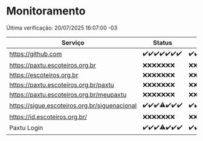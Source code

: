 # Monitoramento

Última verificação: 20/07/2025 16:07:00 -03

|Serviço|Status|Últimas 24h|
|---|---|---|
|https://github.com|<span title="2025-07-13: OK=23">✔️</span><span title="2025-07-14: OK=23">✔️</span><span title="2025-07-15: OK=23">✔️</span><span title="2025-07-16: OK=23">✔️</span><span title="2025-07-17: OK=23">✔️</span><span title="2025-07-18: OK=23">✔️</span><span title="2025-07-19: OK=18">✔️</span>|<span title="19/07/2025 16:07:00 -03 : 200">✔️</span><span title="19/07/2025 17:10:00 -03 : 200">✔️</span><span title="19/07/2025 18:08:00 -03 : 200">✔️</span><span title="19/07/2025 19:09:00 -03 : 200">✔️</span><span title="19/07/2025 20:09:00 -03 : 200">✔️</span><span title="19/07/2025 21:57:00 -03 : 200">✔️</span><span title="20/07/2025 00:03:00 -03 : 200">✔️</span><span title="20/07/2025 01:33:00 -03 : 200">✔️</span><span title="20/07/2025 02:16:00 -03 : 200">✔️</span><span title="20/07/2025 03:14:00 -03 : 200">✔️</span><span title="20/07/2025 04:09:00 -03 : 200">✔️</span><span title="20/07/2025 05:12:00 -03 : 200">✔️</span><span title="20/07/2025 06:09:00 -03 : 200">✔️</span><span title="20/07/2025 07:10:00 -03 : 200">✔️</span><span title="20/07/2025 08:07:00 -03 : 200">✔️</span><span title="20/07/2025 09:17:00 -03 : 200">✔️</span><span title="20/07/2025 10:23:00 -03 : 200">✔️</span><span title="20/07/2025 11:08:00 -03 : 200">✔️</span><span title="20/07/2025 12:09:00 -03 : 200">✔️</span><span title="20/07/2025 13:11:00 -03 : 200">✔️</span><span title="20/07/2025 14:08:00 -03 : 200">✔️</span><span title="20/07/2025 15:12:00 -03 : 200">✔️</span><span title="20/07/2025 16:07:00 -03 : 200">✔️</span>|
|https://paxtu.escoteiros.org.br|<span title="2025-07-13: Falhas=23">❌</span><span title="2025-07-14: Falhas=23">❌</span><span title="2025-07-15: Falhas=23">❌</span><span title="2025-07-16: Falhas=23">❌</span><span title="2025-07-17: Falhas=23">❌</span><span title="2025-07-18: Falhas=23">❌</span><span title="2025-07-19: Falhas=18">❌</span>|<span title="19/07/2025 16:07:00 -03 : 403">❌</span><span title="19/07/2025 17:10:00 -03 : 403">❌</span><span title="19/07/2025 18:08:00 -03 : 403">❌</span><span title="19/07/2025 19:09:00 -03 : 403">❌</span><span title="19/07/2025 20:09:00 -03 : 403">❌</span><span title="19/07/2025 21:57:00 -03 : 403">❌</span><span title="20/07/2025 00:03:00 -03 : 403">❌</span><span title="20/07/2025 01:33:00 -03 : 403">❌</span><span title="20/07/2025 02:16:00 -03 : 403">❌</span><span title="20/07/2025 03:14:00 -03 : 403">❌</span><span title="20/07/2025 04:09:00 -03 : 403">❌</span><span title="20/07/2025 05:12:00 -03 : 403">❌</span><span title="20/07/2025 06:09:00 -03 : 403">❌</span><span title="20/07/2025 07:10:00 -03 : 403">❌</span><span title="20/07/2025 08:07:00 -03 : 403">❌</span><span title="20/07/2025 09:17:00 -03 : 403">❌</span><span title="20/07/2025 10:23:00 -03 : 403">❌</span><span title="20/07/2025 11:08:00 -03 : 403">❌</span><span title="20/07/2025 12:09:00 -03 : 403">❌</span><span title="20/07/2025 13:11:00 -03 : 403">❌</span><span title="20/07/2025 14:08:00 -03 : 403">❌</span><span title="20/07/2025 15:12:00 -03 : 403">❌</span><span title="20/07/2025 16:07:00 -03 : 403">❌</span>|
|https://escoteiros.org.br|<span title="2025-07-13: Falhas=23">❌</span><span title="2025-07-14: Falhas=23">❌</span><span title="2025-07-15: Falhas=23">❌</span><span title="2025-07-16: Falhas=23">❌</span><span title="2025-07-17: Falhas=23">❌</span><span title="2025-07-18: Falhas=23">❌</span><span title="2025-07-19: Falhas=18">❌</span>|<span title="19/07/2025 16:07:00 -03 : 403">❌</span><span title="19/07/2025 17:10:00 -03 : 403">❌</span><span title="19/07/2025 18:08:00 -03 : 403">❌</span><span title="19/07/2025 19:09:00 -03 : 403">❌</span><span title="19/07/2025 20:09:00 -03 : 403">❌</span><span title="19/07/2025 21:57:00 -03 : 403">❌</span><span title="20/07/2025 00:03:00 -03 : 403">❌</span><span title="20/07/2025 01:33:00 -03 : 403">❌</span><span title="20/07/2025 02:16:00 -03 : 403">❌</span><span title="20/07/2025 03:14:00 -03 : 403">❌</span><span title="20/07/2025 04:09:00 -03 : 403">❌</span><span title="20/07/2025 05:12:00 -03 : 403">❌</span><span title="20/07/2025 06:09:00 -03 : 403">❌</span><span title="20/07/2025 07:10:00 -03 : 403">❌</span><span title="20/07/2025 08:07:00 -03 : 403">❌</span><span title="20/07/2025 09:17:00 -03 : 403">❌</span><span title="20/07/2025 10:23:00 -03 : 403">❌</span><span title="20/07/2025 11:08:00 -03 : 403">❌</span><span title="20/07/2025 12:09:00 -03 : 403">❌</span><span title="20/07/2025 13:11:00 -03 : 403">❌</span><span title="20/07/2025 14:08:00 -03 : 403">❌</span><span title="20/07/2025 15:12:00 -03 : 403">❌</span><span title="20/07/2025 16:07:00 -03 : 403">❌</span>|
|https://paxtu.escoteiros.org.br/paxtu|<span title="2025-07-13: Falhas=23">❌</span><span title="2025-07-14: Falhas=23">❌</span><span title="2025-07-15: Falhas=23">❌</span><span title="2025-07-16: Falhas=23">❌</span><span title="2025-07-17: Falhas=23">❌</span><span title="2025-07-18: Falhas=23">❌</span><span title="2025-07-19: Falhas=18">❌</span>|<span title="19/07/2025 16:07:00 -03 : 403">❌</span><span title="19/07/2025 17:10:00 -03 : 403">❌</span><span title="19/07/2025 18:08:00 -03 : 403">❌</span><span title="19/07/2025 19:09:00 -03 : 403">❌</span><span title="19/07/2025 20:09:00 -03 : 403">❌</span><span title="19/07/2025 21:57:00 -03 : 403">❌</span><span title="20/07/2025 00:03:00 -03 : 403">❌</span><span title="20/07/2025 01:33:00 -03 : 403">❌</span><span title="20/07/2025 02:16:00 -03 : 403">❌</span><span title="20/07/2025 03:14:00 -03 : 403">❌</span><span title="20/07/2025 04:09:00 -03 : 403">❌</span><span title="20/07/2025 05:12:00 -03 : 403">❌</span><span title="20/07/2025 06:09:00 -03 : 403">❌</span><span title="20/07/2025 07:10:00 -03 : 403">❌</span><span title="20/07/2025 08:07:00 -03 : 403">❌</span><span title="20/07/2025 09:17:00 -03 : 403">❌</span><span title="20/07/2025 10:23:00 -03 : 403">❌</span><span title="20/07/2025 11:08:00 -03 : 403">❌</span><span title="20/07/2025 12:09:00 -03 : 403">❌</span><span title="20/07/2025 13:11:00 -03 : 403">❌</span><span title="20/07/2025 14:08:00 -03 : 403">❌</span><span title="20/07/2025 15:12:00 -03 : 403">❌</span><span title="20/07/2025 16:07:00 -03 : 403">❌</span>|
|https://paxtu.escoteiros.org.br/meupaxtu|<span title="2025-07-13: Falhas=23">❌</span><span title="2025-07-14: Falhas=23">❌</span><span title="2025-07-15: Falhas=23">❌</span><span title="2025-07-16: Falhas=23">❌</span><span title="2025-07-17: Falhas=23">❌</span><span title="2025-07-18: Falhas=23">❌</span><span title="2025-07-19: Falhas=18">❌</span>|<span title="19/07/2025 16:07:00 -03 : 403">❌</span><span title="19/07/2025 17:10:00 -03 : 403">❌</span><span title="19/07/2025 18:08:00 -03 : 403">❌</span><span title="19/07/2025 19:09:00 -03 : 403">❌</span><span title="19/07/2025 20:09:00 -03 : 403">❌</span><span title="19/07/2025 21:57:00 -03 : 403">❌</span><span title="20/07/2025 00:03:00 -03 : 403">❌</span><span title="20/07/2025 01:33:00 -03 : 403">❌</span><span title="20/07/2025 02:16:00 -03 : 403">❌</span><span title="20/07/2025 03:14:00 -03 : 403">❌</span><span title="20/07/2025 04:09:00 -03 : 403">❌</span><span title="20/07/2025 05:12:00 -03 : 403">❌</span><span title="20/07/2025 06:09:00 -03 : 403">❌</span><span title="20/07/2025 07:10:00 -03 : 403">❌</span><span title="20/07/2025 08:07:00 -03 : 403">❌</span><span title="20/07/2025 09:17:00 -03 : 403">❌</span><span title="20/07/2025 10:23:00 -03 : 403">❌</span><span title="20/07/2025 11:08:00 -03 : 403">❌</span><span title="20/07/2025 12:09:00 -03 : 403">❌</span><span title="20/07/2025 13:11:00 -03 : 403">❌</span><span title="20/07/2025 14:08:00 -03 : 403">❌</span><span title="20/07/2025 15:12:00 -03 : 403">❌</span><span title="20/07/2025 16:07:00 -03 : 403">❌</span>|
|https://sigue.escoteiros.org.br/siguenacional|<span title="2025-07-13: OK=23">✔️</span><span title="2025-07-14: OK=23">✔️</span><span title="2025-07-15: OK=23">✔️</span><span title="2025-07-16: OK=22, Falhas=1">⚠️</span><span title="2025-07-17: OK=23">✔️</span><span title="2025-07-18: OK=23">✔️</span><span title="2025-07-19: OK=18">✔️</span>|<span title="19/07/2025 16:07:00 -03 : 200">✔️</span><span title="19/07/2025 17:10:00 -03 : 200">✔️</span><span title="19/07/2025 18:08:00 -03 : 200">✔️</span><span title="19/07/2025 19:09:00 -03 : 200">✔️</span><span title="19/07/2025 20:09:00 -03 : 200">✔️</span><span title="19/07/2025 21:57:00 -03 : 200">✔️</span><span title="20/07/2025 00:03:00 -03 : 200">✔️</span><span title="20/07/2025 01:33:00 -03 : 200">✔️</span><span title="20/07/2025 02:16:00 -03 : 200">✔️</span><span title="20/07/2025 03:14:00 -03 : 200">✔️</span><span title="20/07/2025 04:09:00 -03 : 200">✔️</span><span title="20/07/2025 05:12:00 -03 : 200">✔️</span><span title="20/07/2025 06:09:00 -03 : 200">✔️</span><span title="20/07/2025 07:10:00 -03 : 200">✔️</span><span title="20/07/2025 08:07:00 -03 : 200">✔️</span><span title="20/07/2025 09:17:00 -03 : 200">✔️</span><span title="20/07/2025 10:23:00 -03 : 200">✔️</span><span title="20/07/2025 11:08:00 -03 : 200">✔️</span><span title="20/07/2025 12:09:00 -03 : 200">✔️</span><span title="20/07/2025 13:11:00 -03 : 200">✔️</span><span title="20/07/2025 14:08:00 -03 : 200">✔️</span><span title="20/07/2025 15:12:00 -03 : 200">✔️</span><span title="20/07/2025 16:07:00 -03 : 200">✔️</span>|
|https://id.escoteiros.org.br/|<span title="2025-07-13: Falhas=23">❌</span><span title="2025-07-14: Falhas=23">❌</span><span title="2025-07-15: Falhas=23">❌</span><span title="2025-07-16: Falhas=23">❌</span><span title="2025-07-17: Falhas=23">❌</span><span title="2025-07-18: Falhas=23">❌</span><span title="2025-07-19: Falhas=18">❌</span>|<span title="19/07/2025 16:07:00 -03 : 403">❌</span><span title="19/07/2025 17:10:00 -03 : 403">❌</span><span title="19/07/2025 18:08:00 -03 : 403">❌</span><span title="19/07/2025 19:09:00 -03 : 403">❌</span><span title="19/07/2025 20:09:00 -03 : 403">❌</span><span title="19/07/2025 21:57:00 -03 : 403">❌</span><span title="20/07/2025 00:03:00 -03 : 403">❌</span><span title="20/07/2025 01:33:00 -03 : 403">❌</span><span title="20/07/2025 02:16:00 -03 : 403">❌</span><span title="20/07/2025 03:14:00 -03 : 403">❌</span><span title="20/07/2025 04:09:00 -03 : 403">❌</span><span title="20/07/2025 05:12:00 -03 : 403">❌</span><span title="20/07/2025 06:09:00 -03 : 403">❌</span><span title="20/07/2025 07:10:00 -03 : 403">❌</span><span title="20/07/2025 08:07:00 -03 : 403">❌</span><span title="20/07/2025 09:17:00 -03 : 403">❌</span><span title="20/07/2025 10:23:00 -03 : 403">❌</span><span title="20/07/2025 11:08:00 -03 : 403">❌</span><span title="20/07/2025 12:09:00 -03 : 403">❌</span><span title="20/07/2025 13:11:00 -03 : 403">❌</span><span title="20/07/2025 14:08:00 -03 : 403">❌</span><span title="20/07/2025 15:12:00 -03 : 403">❌</span><span title="20/07/2025 16:07:00 -03 : 403">❌</span>|
|Paxtu Login|<span title="2025-07-13: OK=23">✔️</span><span title="2025-07-14: OK=23">✔️</span><span title="2025-07-15: OK=23">✔️</span><span title="2025-07-16: OK=22, Falhas=1">⚠️</span><span title="2025-07-17: OK=23">✔️</span><span title="2025-07-18: OK=23">✔️</span><span title="2025-07-19: OK=18">✔️</span>|<span title="19/07/2025 16:07:00 -03 : 200">✔️</span><span title="19/07/2025 17:10:00 -03 : 200">✔️</span><span title="19/07/2025 18:08:00 -03 : 200">✔️</span><span title="19/07/2025 19:09:00 -03 : 200">✔️</span><span title="19/07/2025 20:09:00 -03 : 200">✔️</span><span title="19/07/2025 21:57:00 -03 : 200">✔️</span><span title="20/07/2025 00:03:00 -03 : 200">✔️</span><span title="20/07/2025 01:33:00 -03 : 200">✔️</span><span title="20/07/2025 02:16:00 -03 : 200">✔️</span><span title="20/07/2025 03:14:00 -03 : 200">✔️</span><span title="20/07/2025 04:09:00 -03 : 200">✔️</span><span title="20/07/2025 05:12:00 -03 : 200">✔️</span><span title="20/07/2025 06:09:00 -03 : 200">✔️</span><span title="20/07/2025 07:10:00 -03 : 200">✔️</span><span title="20/07/2025 08:07:00 -03 : 200">✔️</span><span title="20/07/2025 09:17:00 -03 : 200">✔️</span><span title="20/07/2025 10:23:00 -03 : 200">✔️</span><span title="20/07/2025 11:08:00 -03 : 200">✔️</span><span title="20/07/2025 12:09:00 -03 : 200">✔️</span><span title="20/07/2025 13:11:00 -03 : 200">✔️</span><span title="20/07/2025 14:08:00 -03 : 200">✔️</span><span title="20/07/2025 15:12:00 -03 : 200">✔️</span><span title="20/07/2025 16:07:00 -03 : 200">✔️</span>|
